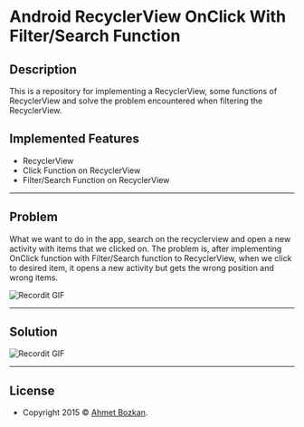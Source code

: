 # Android RecyclerView OnClick With Filter/Search Function

## Description
This is a repository for implementing a RecyclerView, some functions of RecyclerView and solve the problem encountered when filtering the RecyclerView.

## Implemented Features
- RecyclerView 
- Click Function on RecyclerView 
- Filter/Search Function on RecyclerView 

---

## **Problem**
What we want to do in the app, search on the recyclerview and open a new activity with items that we clicked on. The problem is, after implementing OnClick function with Filter/Search function to RecyclerView, when we click to desired item, it opens a new activity but gets the wrong position and wrong items.

![Recordit GIF](http://g.recordit.co/3myoL8TKlR.gif)

---

## **Solution**

![Recordit GIF](http://g.recordit.co/kLbeNI4G8D.gif)

---

## License

- Copyright 2015 © <a href="https://github.com/ahmetbozkan" target="_blank">Ahmet Bozkan</a>.
